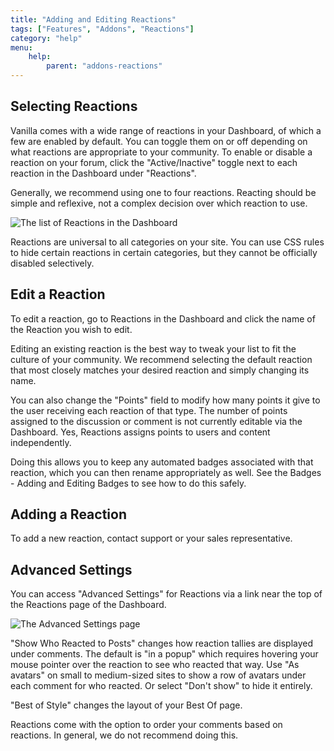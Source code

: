 ```yaml
---
title: "Adding and Editing Reactions"
tags: ["Features", "Addons", "Reactions"]
category: "help"
menu:
    help:
        parent: "addons-reactions"
---
```


## Selecting Reactions

Vanilla comes with a wide range of reactions in your Dashboard, of which a few are enabled by default. You can toggle them on or off depending on what reactions are appropriate to your community. To enable or disable a reaction on your forum, click the "Active/Inactive" toggle next to each reaction in the Dashboard under "Reactions".

Generally, we recommend using one to four reactions. Reacting should be simple and reflexive, not a complex decision over which reaction to use.

![The list of Reactions in the Dashboard](/images/reactions-list.png)

Reactions are universal to all categories on your site. You can use CSS rules to hide certain reactions in certain categories, but they cannot be officially disabled selectively.

## Edit a Reaction

To edit a reaction, go to Reactions in the Dashboard and click the name of the Reaction you wish to edit.

Editing an existing reaction is the best way to tweak your list to fit the culture of your community. We recommend selecting the default reaction that most closely matches your desired reaction and simply changing its name.

You can also change the "Points" field to modify how many points it give to the user receiving each reaction of that type. The number of points assigned to the discussion or comment is not currently editable via the Dashboard. Yes, Reactions assigns points to users and content independently.

Doing this allows you to keep any automated badges associated with that reaction, which you can then rename appropriately as well. See the Badges - Adding and Editing Badges to see how to do this safely.

## Adding a Reaction

To add a new reaction, contact support or your sales representative.

## Advanced Settings

You can access "Advanced Settings" for Reactions via a link near the top of the Reactions page of the Dashboard.

![The Advanced Settings page](/images/reactions-advanced.png)

"Show Who Reacted to Posts" changes how reaction tallies are displayed under comments. The default is "in a popup" which requires hovering your mouse pointer over the reaction to see who reacted that way. Use "As avatars" on small to medium-sized sites to show a row of avatars under each comment for who reacted. Or select "Don't show" to hide it entirely.

"Best of Style" changes the layout of your Best Of page.

Reactions come with the option to order your comments based on reactions. In general, we do not recommend doing this.
